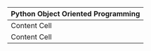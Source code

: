 | Python Object Oriented Programming  | 
| ---------------- |
| Content Cell     | 
| Content Cell     |
